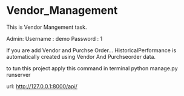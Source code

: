 # Vendor_Management

This is Vendor Mangement task.

Admin:
Username : demo
Password : 1

If you are add Vendor and Purchse Order...
HistoricalPerformance is automatically created using Vendor And Purchseorder data.

to tun this project apply this command in terminal
python manage.py runserver

url: http://127.0.0.1:8000/api/
